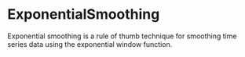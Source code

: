# ExponentialSmoothing
Exponential smoothing is a rule of thumb technique for smoothing time series data using the exponential window function.

